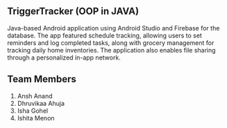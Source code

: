 ## TriggerTracker (OOP in JAVA)

Java-based Android application using Android Studio and Firebase for the database. The app featured schedule tracking, allowing users to set reminders and log completed tasks, along with grocery management for tracking daily home inventories. The application also enables file sharing through a personalized in-app network.

## Team Members

1. Ansh Anand
2. Dhruvikaa Ahuja
3. Isha Gohel
4. Ishita Menon